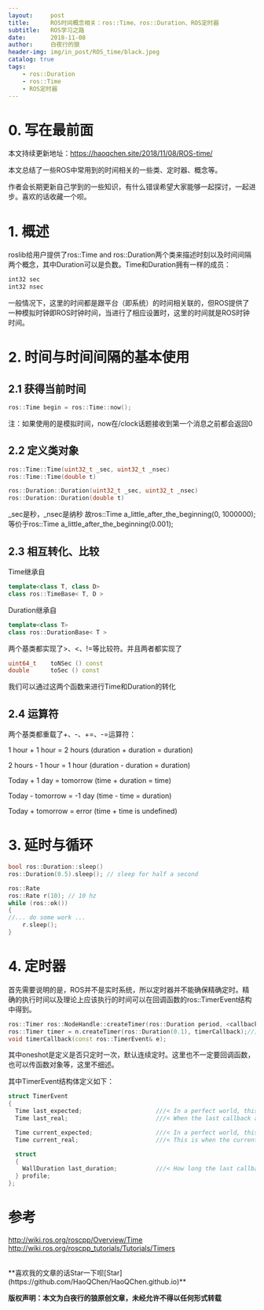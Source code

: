 ```yaml
---
layout:     post
title:      ROS时间概念相关：ros::Time、ros::Duration、ROS定时器
subtitle:   ROS学习之路
date:       2018-11-08
author:     白夜行的狼
header-img: img/in_post/ROS_time/black.jpeg
catalog: true
tags:
    - ros::Duration
    - ros::Time
    - ROS定时器
--- 
```


# 0. 写在最前面
本文持续更新地址：<https://haoqchen.site/2018/11/08/ROS-time/>

本文总结了一些ROS中常用到的时间相关的一些类、定时器、概念等。

作者会长期更新自己学到的一些知识，有什么错误希望大家能够一起探讨，一起进步。喜欢的话收藏一个呗。

# 1. 概述
roslib给用户提供了ros::Time and ros::Duration两个类来描述时刻以及时间间隔两个概念，其中Duration可以是负数。Time和Duration拥有一样的成员：
```cpp
int32 sec
int32 nsec
```
一般情况下，这里的时间都是跟平台（即系统）的时间相关联的，但ROS提供了一种模拟时钟即ROS时钟时间，当进行了相应设置时，这里的时间就是ROS时钟时间。

# 2. 时间与时间间隔的基本使用
## 2.1 获得当前时间
```cpp
ros::Time begin = ros::Time::now();
```
注：如果使用的是模拟时间，now在/clock话题接收到第一个消息之前都会返回0

## 2.2 定义类对象
```cpp
ros::Time::Time(uint32_t _sec, uint32_t _nsec)
ros::Time::Time(double t)

ros::Duration::Duration(uint32_t _sec, uint32_t _nsec)
ros::Duration::Duration(double t)
```

\_sec是秒，\_nsec是纳秒
故ros::Time a\_little\_after\_the\_beginning(0, 1000000);等价于ros::Time a\_little\_after\_the\_beginning(0.001);

## 2.3 相互转化、比较
Time继承自
```cpp
template<class T, class D>
class ros::TimeBase< T, D >
```

Duration继承自
```cpp
template<class T>
class ros::DurationBase< T >
```

两个基类都实现了>、<、!=等比较符。并且两者都实现了
```cpp
uint64_t    toNSec () const
double      toSec () const
```
我们可以通过这两个函数来进行Time和Duration的转化

## 2.4 运算符
两个基类都重载了+、-、+=、-=运算符：

1 hour + 1 hour = 2 hours (duration + duration = duration)

2 hours - 1 hour = 1 hour (duration - duration = duration)

Today + 1 day = tomorrow (time + duration = time)

Today - tomorrow = -1 day (time - time = duration)

Today + tomorrow = error (time + time is undefined)

# 3. 延时与循环
```cpp
bool ros::Duration::sleep()
ros::Duration(0.5).sleep(); // sleep for half a second

ros::Rate
ros::Rate r(10); // 10 hz
while (ros::ok())
{
//... do some work ...
    r.sleep();
}
```

# 4. 定时器
首先需要说明的是，ROS并不是实时系统，所以定时器并不能确保精确定时。精确的执行时间以及理论上应该执行的时间可以在回调函数的ros::TimerEvent结构中得到。
```cpp
ros::Timer ros::NodeHandle::createTimer(ros::Duration period, <callback>, bool oneshot = false);
ros::Timer timer = n.createTimer(ros::Duration(0.1), timerCallback);//定时0.1s
void timerCallback(const ros::TimerEvent& e);
```

其中oneshot是定义是否只定时一次，默认连续定时。这里也不一定要回调函数，也可以传函数对象等，这里不细述。

其中TimerEvent结构体定义如下：
```cpp
struct TimerEvent
{
  Time last_expected;                     ///< In a perfect world, this is when the last callback should have happened
  Time last_real;                         ///< When the last callback actually happened

  Time current_expected;                  ///< In a perfect world, this is when the current callback should be happening
  Time current_real;                      ///< This is when the current callback was actually called (Time::now() as of the beginning of the callback)

  struct
  {
    WallDuration last_duration;           ///< How long the last callback ran for, always in wall-clock time
  } profile;
};
```

# 参考
<http://wiki.ros.org/roscpp/Overview/Time>  
<http://wiki.ros.org/roscpp_tutorials/Tutorials/Timers>

<br>
**喜欢我的文章的话Star一下呗[Star](https://github.com/HaoQChen/HaoQChen.github.io)**

**版权声明：本文为白夜行的狼原创文章，未经允许不得以任何形式转载**
